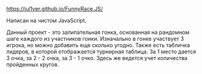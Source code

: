 https://jul1ver.github.io/FunnyRace.JS/

Написан на чистом JavaScript.

Данный проект - это залипательная гонка, основанная на рандомном шаге каждого из участников гонки. Изначально в гонке участвует 3 игрока, но можно добавить еще сколько угодно. Также есть табличка лидеров, в которой отображается турнирная таблица. За 1 место дается 3 очка, за 2 - 2 очка, за 3 - 1 очко. Здесь же ведется учет количества пройденных кругов. 
